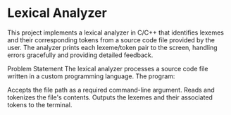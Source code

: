 # Lexical Analyzer
This project implements a lexical analyzer in C/C++ that identifies lexemes and their corresponding tokens from a source code file provided by the user. The analyzer prints each lexeme/token pair to the screen, handling errors gracefully and providing detailed feedback.

Problem Statement
The lexical analyzer processes a source code file written in a custom programming language. The program:

Accepts the file path as a required command-line argument.
Reads and tokenizes the file's contents.
Outputs the lexemes and their associated tokens to the terminal.
